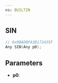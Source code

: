 ```yaml
---
ns: BUILTIN
---
```

## SIN

```c
// 0x0BADBFA3B172435F
Any SIN(Any p0);
```

## Parameters
* **p0**:
